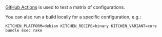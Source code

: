 [GitHub Actions](https://github.com/infertux/chef-bitcoin/actions) is used to test a matrix of configurations.

You can also run a build locally for a specific configuration, e.g.:

`KITCHEN_PLATFORM=debian KITCHEN_RECIPE=binary KITCHEN_VARIANT=core bundle exec rake`
